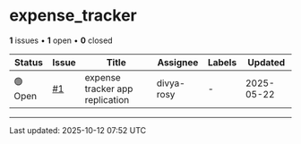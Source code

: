 # expense_tracker

**1** issues • **1** open • **0** closed

<div class="github-issue-table-container">
<table class="github-issue-table">
<thead>
<tr>
<th>Status</th>
<th>Issue</th>
<th>Title</th>
<th>Assignee</th>
<th>Labels</th>
<th>Updated</th>
</tr>
</thead>
<tbody>
<tr><td>🟢 Open</td><td><a href='https://github.com/Simtestlab/expense_tracker/issues/1' target='_blank'>#1</a></td><td>expense tracker app replication</td><td>divya-rosy</td><td>-</td><td>2025-05-22</td></tr>
</tbody>
</table>
</div>

---

Last updated: 2025-10-12 07:52 UTC